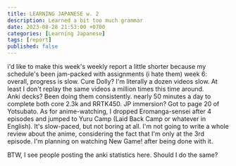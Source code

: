 ```yaml
---
title: LEARNING JAPANESE w. 2
description: Learned a bit too much grammar 
date: 2023-08-28 21:53:00 +0700
categories: [Learning Japanese]
tags: [report]
published: false
---
```

i'd like to make this week's weekly report a little shorter because my schedule's been jam-packed with assignments (i hate them)
week 6:
overall, progress is slow.
Cure Dolly? I'm literally a dozen videos slow. At least I don't replay the same videos a million times this time around.  
Anki decks? Been doing them consistently. nearly 50 minutes a day to complete both core 2.3k and RRTK450.
JP immersion? Got to page 20 of Yotsubato. As for anime-watching, I dropped Eromanga-sensei after 4 episodes and jumped to Yuru Camp (Laid Back Camp or whatever in English). It's slow-paced, but not boring at all. I'm not going to write a whole review about the anime, considering the fact that I'm only at the 3rd episode. I'm planning on watching New Game! after being done with it.

BTW, I see people posting the anki statistics here. Should I do the same?